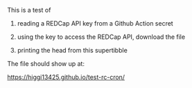 This is a test of

1) reading a REDCap API key from a Github Action secret

2) using the key to access the REDCap API, download the file

3) printing the head from this supertibble


The file should show up at:

https://higgi13425.github.io/test-rc-cron/
